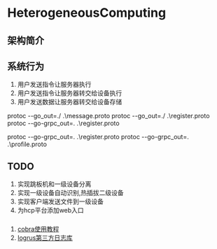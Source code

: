# HeterogeneousComputing


## 架构简介



## 系统行为
1. 用户发送指令让服务器执行
2. 用户发送指令让服务器转交给设备执行
3. 用户发送数据让服务器转交给设备存储

protoc --go_out=./ .\message.proto
protoc --go_out=./ .\register.proto
protoc --go-grpc_out=. .\register.proto

protoc --go-grpc_out=. .\register.proto
protoc --go-grpc_out=. .\profile.proto
## TODO
1. 实现跳板机和一级设备分离
2. 实现一级设备自动识别,热插拔二级设备
3. 实现客户端发送文件到一级设备
4. 为hcp平台添加web入口

### 
1. [cobra使用教程](https://xcbeyond.cn/blog/golang/cobra-quick-start/)
2. [logrus第三方日志库](https://github.com/sirupsen/logrus)